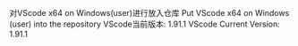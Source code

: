 对VScode x64 on Windows(user)进行放入仓库 
Put VScode x64 on Windows (user) into the repository 
VScode当前版本: 1.91.1 
VScode Current Version: 1.91.1
